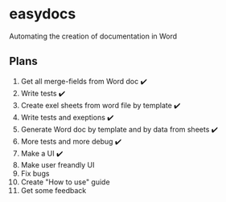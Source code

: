 # easydocs
 Automating the creation of documentation in Word
## Plans
1. Get all merge-fields from Word doc :heavy_check_mark:
1. Write tests :heavy_check_mark:
1. Create exel sheets from word file by template :heavy_check_mark:
1. Write tests and exeptions :heavy_check_mark:
1. Generate Word doc by template and by data from sheets :heavy_check_mark:
1. More tests and more debug :heavy_check_mark:
1. Make a UI :heavy_check_mark:
1. Make user freandly UI
1. Fix bugs
1. Create "How to use" guide
1. Get some feedback